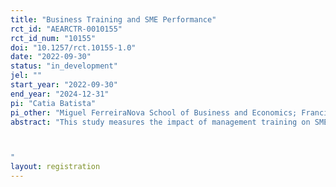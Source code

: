```yaml
---
title: "Business Training and SME Performance"
rct_id: "AEARCTR-0010155"
rct_id_num: "10155"
doi: "10.1257/rct.10155-1.0"
date: "2022-09-30"
status: "in_development"
jel: ""
start_year: "2022-09-30"
end_year: "2024-12-31"
pi: "Catia Batista"
pi_other: "Miguel FerreiraNova School of Business and Economics; Francisco QueiróNova School of Business and Economics"
abstract: "This study measures the impact of management training on SME business performance in Portugal. Three different training programs will be evaluated. The first focuses on marketing and strategy. The second teaches financial and operations management. The last program is aimed at developing manager leadership and aspirations.

"
layout: registration
---
```


